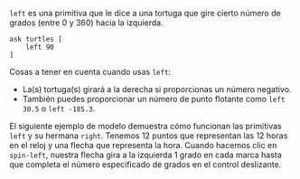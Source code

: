 ﻿`left` es una primitiva que le dice a una tortuga que gire cierto número de grados (entre 0 y 360) hacia la izquierda.



```
ask turtles [
	left 90
]
```



Cosas a tener en cuenta cuando usas `left`:

* La(s) tortuga(s) girará a la derecha si proporcionas un número negativo.
* También puedes proporcionar un número de punto flotante como `left 30.5` o `left -185.3`.



El siguiente ejemplo de modelo demuestra cómo funcionan las primitivas `left` y su hermana `right`. Tenemos 12 puntos que representan las 12 horas en el reloj y una flecha que representa la hora. Cuando hacemos clic en `spin-left`, nuestra flecha gira a la izquierda 1 grado en cada marca hasta que completa el número especificado de grados en el control deslizante.